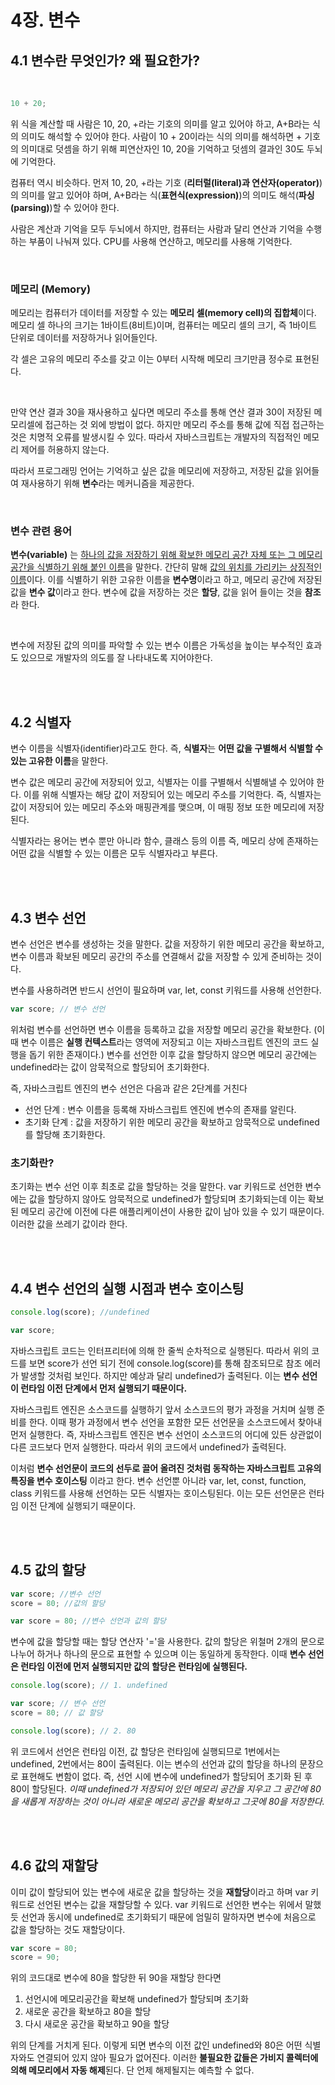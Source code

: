 # 4장. 변수

## 4.1 변수란 무엇인가? 왜 필요한가?

<br>

```js
10 + 20;
```

위 식을 계산할 때 사람은 10, 20, +라는 기호의 의미를 알고 있어야 하고, A+B라는 식의 의미도 해석할 수 있어야 한다. 사람이 10 + 20이라는 식의 의미를 해석하면 + 기호의 의미대로 덧셈을 하기 위해 피연산자인 10, 20을 기억하고 덧셈의 결과인 30도 두뇌에 기억한다.

컴퓨터 역시 비슷하다. 먼저 10, 20, +라는 기호 (**리터럴(literal)과 연산자(operator)**)의 의미를 알고 있어야 하며, A+B라는 식(**표현식(expression)**)의 의미도 해석(**파싱(parsing)**)할 수 있어야 한다.

사람은 계산과 기억을 모두 두뇌에서 하지만, 컴퓨터는 사람과 달리 연산과 기억을 수행하는 부품이 나눠져 있다. CPU를 사용해 연산하고, 메모리를 사용해 기억한다.

<br>

### 메모리 (Memory)

메모리는 컴퓨터가 데이터를 저장할 수 있는 **메모리 셀(memory cell)의 집합체**이다. 메모리 셀 하나의 크기는 1바이트(8비트)이며, 컴퓨터는 메모리 셀의 크기, 즉 1바이트 단위로 데이터를 저장하거나 읽어들인다.

각 셀은 고유의 메모리 주소를 갖고 이는 0부터 시작해 메모리 크기만큼 정수로 표현된다.

<br>

만약 연산 결과 30을 재사용하고 싶다면 메모리 주소를 통해 연산 결과 30이 저장된 메모리셀에 접근하는 것 외에 방법이 없다. 하지만 메모리 주소를 통해 값에 직접 접근하는 것은 치명적 오류를 발생시킬 수 있다. 따라서 자바스크립트는 개발자의 직접적인 메모리 제어를 허용하지 않는다.

따라서 프로그래밍 언어는 기억하고 싶은 값을 메모리에 저장하고, 저장된 값을 읽어들여 재사용하기 위해 **변수**라는 메커니즘을 제공한다.

<br>

### 변수 관련 용어

**변수(variable)** 는 <u>하나의 값을 저장하기 위해 확보한 메모리 공간 자체 또는 그 메모리 공간을 식별하기 위해 붙인 이름</u>을 말한다. 간단히 말해 <u>값의 위치를 가리키는 상징적인 이름</u>이다. 이를 식별하기 위한 고유한 이름을 **변수명**이라고 하고, 메모리 공간에 저장된 값을 **변수 값**이라고 한다. 변수에 값을 저장하는 것은 **할당**, 값을 읽어 들이는 것을 **참조**라 한다.

<br>

변수에 저장된 값의 의미를 파악할 수 있는 변수 이름은 가독성을 높이는 부수적인 효과도 있으므로 개발자의 의도를 잘 나타내도록 지어야한다.

<br><br>

## 4.2 식별자

변수 이름을 식별자(identifier)라고도 한다. 즉, **식별자**는 **어떤 값을 구별해서 식별할 수 있는 고유한 이름**을 말한다.

변수 값은 메모리 공간에 저장되어 있고, 식별자는 이를 구별해서 식별해낼 수 있어야 한다. 이를 위해 식별자는 해당 값이 저장되어 있는 메모리 주소를 기억한다. 즉, 식별자는 값이 저장되어 있는 메모리 주소와 매핑관계를 맺으며, 이 매핑 정보 또한 메모리에 저장된다.

식별자라는 용어는 변수 뿐만 아니라 함수, 클래스 등의 이름 즉, 메모리 상에 존재하는 어떤 값을 식별할 수 있는 이름은 모두 식별자라고 부른다.

<br><br>

## 4.3 변수 선언

변수 선언은 변수를 생성하는 것을 말한다. 값을 저장하기 위한 메모리 공간을 확보하고, 변수 이름과 확보된 메모리 공간의 주소를 연결해서 값을 저장할 수 있게 준비하는 것이다.

변수를 사용하려면 반드시 선언이 필요하며 var, let, const 키워드를 사용해 선언한다.

```js
var score; // 변수 선언
```

위처럼 변수를 선언하면 변수 이름을 등록하고 값을 저장할 메모리 공간을 확보한다. (이 때 변수 이름은 **실행 컨텍스트**라는 영역에 저장되고 이는 자바스크립트 엔진의 코드 실행을 돕기 위한 존재이다.) 변수를 선언한 이후 값을 할당하지 않으면 메모리 공간에는 undefined라는 값이 암묵적으로 할당되어 초기화한다.

즉, 자바스크립트 엔진의 변수 선언은 다음과 같은 2단계를 거친다

- 선언 단계 : 변수 이름을 등록해 자바스크립트 엔진에 변수의 존재를 알린다.
- 초기화 단계 : 값을 저장하기 위한 메모리 공간을 확보하고 암묵적으로 undefined를 할당해 초기화한다.

### 초기화란?

초기화는 변수 선언 이후 최초로 값을 할당하는 것을 말한다. var 키워드로 선언한 변수에는 값을 할당하지 않아도 암묵적으로 undefined가 할당되며 초기화되는데 이는 확보된 메모리 공간에 이전에 다른 애플리케이션이 사용한 값이 남아 있을 수 있기 때문이다. 이러한 값을 쓰레기 값이라 한다.

<br><br>

## 4.4 변수 선언의 실행 시점과 변수 호이스팅

```js
console.log(score); //undefined

var score;
```

자바스크립트 코드는 인터프리터에 의해 한 줄씩 순차적으로 실행된다. 따라서 위의 코드를 보면 score가 선언 되기 전에 console.log(score)를 통해 참조되므로 참조 에러가 발생할 것처럼 보인다. 하지만 예상과 달리 undefined가 출력된다. 이는 **변수 선언이 런타임 이전 단계에서 먼저 실행되기 때문이다.**

자바스크립트 엔진은 소스코드를 실행하기 앞서 소스코드의 평가 과정을 거치며 실행 준비를 한다. 이때 평가 과정에서 변수 선언을 포함한 모든 선언문을 소스코드에서 찾아내 먼저 실행한다. 즉, 자바스크립트 엔진은 변수 선언이 소스코드의 어디에 있든 상관없이 다른 코드보다 먼저 실행한다. 따라서 위의 코드에서 undefined가 출력된다.

이처럼 **변수 선언문이 코드의 선두로 끌어 올려진 것처럼 동작하는 자바스크립트 고유의 특징을 변수 호이스팅** 이라고 한다. 변수 선언뿐 아니라 var, let, const, function, class 키워드를 사용해 선언하는 모든 식별자는 호이스팅된다. 이는 모든 선언문은 런타임 이전 단계에 실행되기 때문이다.

<br><br>

## 4.5 값의 할당

```js
var score; //변수 선언
score = 80; //값의 할당
```

```js
var score = 80; //변수 선언과 값의 할당
```

변수에 값을 할당할 때는 할당 연산자 '='을 사용한다. 값의 할당은 위철머 2개의 문으로 나누어 하거나 하나의 문으로 표현할 수 있으며 이는 동일하게 동작한다. 이때 **변수 선언은 런타임 이전에 먼저 실행되지만 값의 할당은 런타임에 실행된다.**

```js
console.log(score); // 1. undefined

var score; // 변수 선언
score = 80; // 값 할당

console.log(score); // 2. 80
```

위 코드에서 선언은 런타임 이전, 값 할당은 런타임에 실행되므로 1번에서는 undefined, 2번에서는 80이 출력된다. 이는 변수의 선언과 값의 할당을 하나의 문장으로 표현해도 변함이 없다. 즉, 선언 시에 변수에 undefined가 할당되어 초기화 된 후 80이 할당된다. _이때 undefined가 저장되어 있던 메모리 공간을 지우고 그 공간에 80을 새롭게 저장하는 것이 아니라 새로운 메모리 공간을 확보하고 그곳에 80을 저장한다._

<br><br>

## 4.6 값의 재할당

이미 값이 할당되어 있는 변수에 새로운 값을 할당하는 것을 **재할당**이라고 하며 var 키워드로 선언된 변수는 값을 재할당할 수 있다. var 키워드로 선언한 변수는 위에서 말했듯 선언과 동시에 undefined로 초기화되기 때문에 엄밀히 말하자면 변수에 처음으로 값을 할당하는 것도 재할당이다.

```js
var score = 80;
score = 90;
```

위의 코드대로 변수에 80을 할당한 뒤 90을 재할당 한다면

1. 선언시에 메모리공간을 확보해 undefined가 할당되며 초기화
2. 새로운 공간을 확보하고 80을 할당
3. 다시 새로운 공간을 확보하고 90을 할당

위의 단계를 거치게 된다. 이렇게 되면 변수의 이전 값인 undefined와 80은 어떤 식별자와도 연결되어 있지 않아 필요가 없어진다. 이러한 **불필요한 값들은 가비지 콜렉터에 의해 메모리에서 자동 해제**된다. 단 언제 해제될지는 예측할 수 없다.
